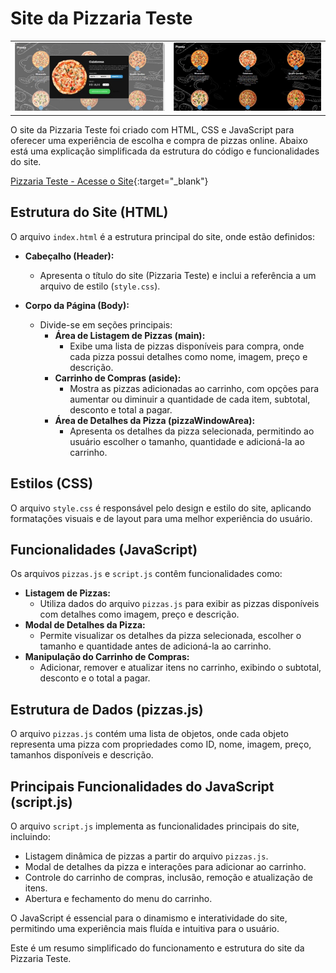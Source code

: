 # Site da Pizzaria Teste

<table>
  <tr>
    <td><img src="images/2.jpg" alt="Janela de seleção de pedido"></td>
    <td><img src="images/1.jpg" alt="Site"></td>
  </tr>
</table>

O site da Pizzaria Teste foi criado com HTML, CSS e JavaScript para oferecer uma experiência de escolha e compra de pizzas online. Abaixo está uma explicação simplificada da estrutura do código e funcionalidades do site.

[Pizzaria Teste - Acesse o Site](https://minfermis.github.io/pizza-teste/){:target="_blank"} 

## Estrutura do Site (HTML)
O arquivo `index.html` é a estrutura principal do site, onde estão definidos:

- **Cabeçalho (Header):**
  - Apresenta o título do site (Pizzaria Teste) e inclui a referência a um arquivo de estilo (`style.css`).

- **Corpo da Página (Body):**
  - Divide-se em seções principais:
    - **Área de Listagem de Pizzas (main):**
      - Exibe uma lista de pizzas disponíveis para compra, onde cada pizza possui detalhes como nome, imagem, preço e descrição.
    - **Carrinho de Compras (aside):**
      - Mostra as pizzas adicionadas ao carrinho, com opções para aumentar ou diminuir a quantidade de cada item, subtotal, desconto e total a pagar.
    - **Área de Detalhes da Pizza (pizzaWindowArea):**
      - Apresenta os detalhes da pizza selecionada, permitindo ao usuário escolher o tamanho, quantidade e adicioná-la ao carrinho.

## Estilos (CSS)
O arquivo `style.css` é responsável pelo design e estilo do site, aplicando formatações visuais e de layout para uma melhor experiência do usuário.

## Funcionalidades (JavaScript)
Os arquivos `pizzas.js` e `script.js` contêm funcionalidades como:

- **Listagem de Pizzas:**
  - Utiliza dados do arquivo `pizzas.js` para exibir as pizzas disponíveis com detalhes como imagem, preço e descrição.
- **Modal de Detalhes da Pizza:**
  - Permite visualizar os detalhes da pizza selecionada, escolher o tamanho e quantidade antes de adicioná-la ao carrinho.
- **Manipulação do Carrinho de Compras:**
  - Adicionar, remover e atualizar itens no carrinho, exibindo o subtotal, desconto e o total a pagar.

## Estrutura de Dados (pizzas.js)
O arquivo `pizzas.js` contém uma lista de objetos, onde cada objeto representa uma pizza com propriedades como ID, nome, imagem, preço, tamanhos disponíveis e descrição.

## Principais Funcionalidades do JavaScript (script.js)
O arquivo `script.js` implementa as funcionalidades principais do site, incluindo:

- Listagem dinâmica de pizzas a partir do arquivo `pizzas.js`.
- Modal de detalhes da pizza e interações para adicionar ao carrinho.
- Controle do carrinho de compras, inclusão, remoção e atualização de itens.
- Abertura e fechamento do menu do carrinho.

O JavaScript é essencial para o dinamismo e interatividade do site, permitindo uma experiência mais fluída e intuitiva para o usuário.

Este é um resumo simplificado do funcionamento e estrutura do site da Pizzaria Teste.
